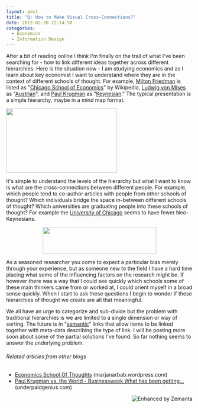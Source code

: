 ```yaml
---
layout: post
title: "Q: How to Make Visual Cross-Connections?"
date: 2012-02-20 22:14:50
categories:
  - Economics
  - Information Design
---
```


After a bit of reading online I think I'm finally on the trail of what I've been searching for - how to link different ideas together across different hierarchies. Here is the situation now - I am studying economics and as I learn about key economist I want to understand where they are in the context of different schools of thought. For example, <a class="zem_slink" title="Milton Friedman" href="http://en.wikipedia.org/wiki/Milton_Friedman" rel="wikipedia">Milton Friedman</a> is listed as "<a class="zem_slink" title="Chicago school of economics" href="http://en.wikipedia.org/wiki/Chicago_school_of_economics" rel="wikipedia">Chicago School of Economics</a>" by Wikipedia, <a class="zem_slink" title="Ludwig von Mises" href="http://en.wikipedia.org/wiki/Ludwig_von_Mises" rel="wikipedia">Ludwig von Mises</a> as "<a class="zem_slink" title="Austrian School" href="http://en.wikipedia.org/wiki/Austrian_School" rel="wikipedia">Austrian</a>", and <a class="zem_slink" title="Paul Krugman" href="http://en.wikipedia.org/wiki/Paul_Krugman" rel="wikipedia">Paul Krugman</a> as "<a class="zem_slink" title="Keynesian economics" href="http://en.wikipedia.org/wiki/Keynesian_economics" rel="wikipedia">Keynesian</a>." The typical presentation is a simple hierarchy, maybe in a mind map format.

<img class="size-medium wp-image-96 aligncenter" style="border-style: initial; border-color: initial;" title="traditional mind map" src="http://bengoertz.com/wp-content/uploads/2012/02/typical-mindmap-300x174.jpg" alt="" width="300" height="174" />

It's simple to understand the levels of the hierarchy but what I want to know is what are the cross-connections between different people. For example, which people tend to co-author articles with people from other schools of thought? Which individuals bridge the space in-between different schools of thought? Which universities are graduating people into these schools of thought? For example the <a title="University of Chicago" href="http://en.wikipedia.org/wiki/University_of_Chicago" rel="wikipedia">University of Chicago</a> seems to have fewer Neo-Keynesians.
<p style="text-align: center;"><a href="http://bengoertz.com/wp-content/uploads/2012/02/possible-cross-connections.jpg"><img class="aligncenter  wp-image-97" title="IMG_3184" src="http://bengoertz.com/wp-content/uploads/2012/02/possible-cross-connections.jpg" alt="" width="307" height="72" /></a></p>
As a seasoned researcher you come to expect a particular bias merely through your experience, but as someone new to the field I have a hard time placing what some of the influencing factors on the research might be. If however there was a way that I could see quickly which schools some of these main thinkers came from or worked at, I could orient myself in a broad sense quickly. When I start to ask these questions I begin to wonder if these hierarchies of thought we create are all that meaningful.

We all have an urge to categorize and sub-divide but the problem with traditional hierarchies is we are limited to a single dimension or way of sorting. The future is in "<a title="Semantic Web" href="http://semanticweb.org/">semantic</a>" links that allow items to be linked together with meta-data describing the type of link. I will be posting more soon about some of the partial solutions I've found. So far nothing seems to answer the underlying problem.
<h6 class="zemanta-related-title" style="font-size: 1em;"><em>Related articles from other blogs</em></h6>
<ul class="zemanta-article-ul">
	<li class="zemanta-article-ul-li"><a href="http://marjanarbab.wordpress.com/2011/10/09/economics-school-of-thoughts/">Economics School Of Thoughts</a> (marjanarbab.wordpress.com)</li>
	<li class="zemanta-article-ul-li"><a href="http://www.underpaidgenius.com/post/17425493961">Paul Krugman vs. the World - Businessweek What has been getting...</a> (underpaidgenius.com)</li>
</ul>
<div class="zemanta-pixie" style="margin-top: 10px; height: 15px;"><a class="zemanta-pixie-a" title="Enhanced by Zemanta" href="http://www.zemanta.com/"><img class="zemanta-pixie-img" style="border: none; float: right;" src="http://img.zemanta.com/zemified_e.png?x-id=f07cf3d7-5500-4e23-bfb8-53db1e45cc26" alt="Enhanced by Zemanta" /></a></div>